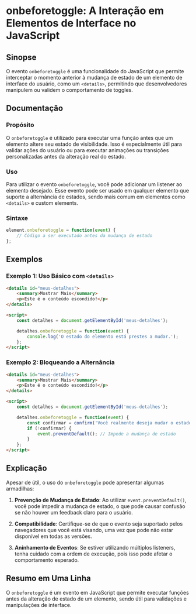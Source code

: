 <!--
Meta Description: # onbeforetoggle: A Interação em Elementos de Interface no JavaScript ## Sinopse O evento `onbeforetoggle` é uma funcionalidade do JavaScript que perm...
Meta Keywords: estado, onbeforetoggle, que, detalhes, details
-->

# onbeforetoggle: A Interação em Elementos de Interface no JavaScript

## Sinopse
O evento `onbeforetoggle` é uma funcionalidade do JavaScript que permite interceptar o momento anterior à mudança de estado de um elemento de interface do usuário, como um `<details>`, permitindo que desenvolvedores manipulem ou validem o comportamento de toggles.

## Documentação
### Propósito
O `onbeforetoggle` é utilizado para executar uma função antes que um elemento altere seu estado de visibilidade. Isso é especialmente útil para validar ações do usuário ou para executar animações ou transições personalizadas antes da alteração real do estado.

### Uso
Para utilizar o evento `onbeforetoggle`, você pode adicionar um listener ao elemento desejado. Esse evento pode ser usado em qualquer elemento que suporte a alternância de estados, sendo mais comum em elementos como `<details>` e custom elements.

### Sintaxe
```javascript
element.onbeforetoggle = function(event) {
    // Código a ser executado antes da mudança de estado
};
```

## Exemplos
### Exemplo 1: Uso Básico com `<details>`
```html
<details id="meus-detalhes">
    <summary>Mostrar Mais</summary>
    <p>Este é o conteúdo escondido!</p>
</details>

<script>
    const detalhes = document.getElementById('meus-detalhes');

    detalhes.onbeforetoggle = function(event) {
        console.log('O estado do elemento está prestes a mudar.');
    };
</script>
```

### Exemplo 2: Bloqueando a Alternância
```html
<details id="meus-detalhes">
    <summary>Mostrar Mais</summary>
    <p>Este é o conteúdo escondido!</p>
</details>

<script>
    const detalhes = document.getElementById('meus-detalhes');

    detalhes.onbeforetoggle = function(event) {
        const confirmar = confirm('Você realmente deseja mudar o estado?');
        if (!confirmar) {
            event.preventDefault(); // Impede a mudança de estado
        }
    };
</script>
```

## Explicação
Apesar de útil, o uso do `onbeforetoggle` pode apresentar algumas armadilhas:

1. **Prevenção de Mudança de Estado**: Ao utilizar `event.preventDefault()`, você pode impedir a mudança de estado, o que pode causar confusão se não houver um feedback claro para o usuário.

2. **Compatibilidade**: Certifique-se de que o evento seja suportado pelos navegadores que você está visando, uma vez que pode não estar disponível em todas as versões.

3. **Aninhamento de Eventos**: Se estiver utilizando múltiplos listeners, tenha cuidado com a ordem de execução, pois isso pode afetar o comportamento esperado.

## Resumo em Uma Linha
O `onbeforetoggle` é um evento em JavaScript que permite executar funções antes da alteração de estado de um elemento, sendo útil para validações e manipulações de interface.